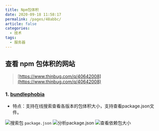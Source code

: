 ```yaml
---
title: Npm包体积
date: 2020-09-18 11:58:17
permalink: /pages/48abbc/
article: false
categories:
  - 技术
tags:
  - 服务器
---
```


## 查看 npm 包体积的网站

> [https://www.thinbug.com/q/40642008](https://www.thinbug.com/q/40642008)

### 1. [bundlephobia](https://bundlephobia.com/)

- 特点：支持在线搜索查看各版本的包体积大小，支持查看package.json文件。

![搜索包](https://cdn.jsdelivr.net/gh/JS-banana/images/vuepress/npm-size-1.png)
`package.json`
![分析package.json](https://cdn.jsdelivr.net/gh/JS-banana/images/vuepress/npm-size-2.png)
![查看依赖包大小](https://cdn.jsdelivr.net/gh/JS-banana/images/vuepress/npm-size-3.png)
